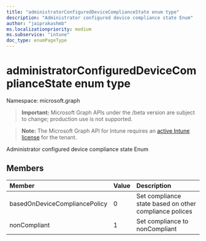 ```yaml
---
title: "administratorConfiguredDeviceComplianceState enum type"
description: "Administrator configured device compliance state Enum"
author: "jaiprakashmb"
ms.localizationpriority: medium
ms.subservice: "intune"
doc_type: enumPageType
---
```


# administratorConfiguredDeviceComplianceState enum type

Namespace: microsoft.graph

> **Important:** Microsoft Graph APIs under the /beta version are subject to change; production use is not supported.

> **Note:** The Microsoft Graph API for Intune requires an [active Intune license](https://go.microsoft.com/fwlink/?linkid=839381) for the tenant.

Administrator configured device compliance state Enum

## Members
|Member|Value|Description|
|:---|:---|:---|
|basedOnDeviceCompliancePolicy|0|Set compliance state based on other compliance polices|
|nonCompliant|1|Set compliance to nonCompliant|
